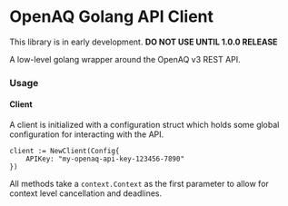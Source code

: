 # OpenAQ Golang API Client

This library is in early development. **DO NOT USE UNTIL 1.0.0 RELEASE**

A low-level golang wrapper around the OpenAQ v3 REST API.


### Usage



#### Client

A client is initialized with a configuration struct which holds some global configuration for interacting with the API. 

```
client := NewClient(Config{
    APIKey: "my-openaq-api-key-123456-7890"
})
```

All methods take a `context.Context` as the first parameter to allow for context level cancellation and deadlines.